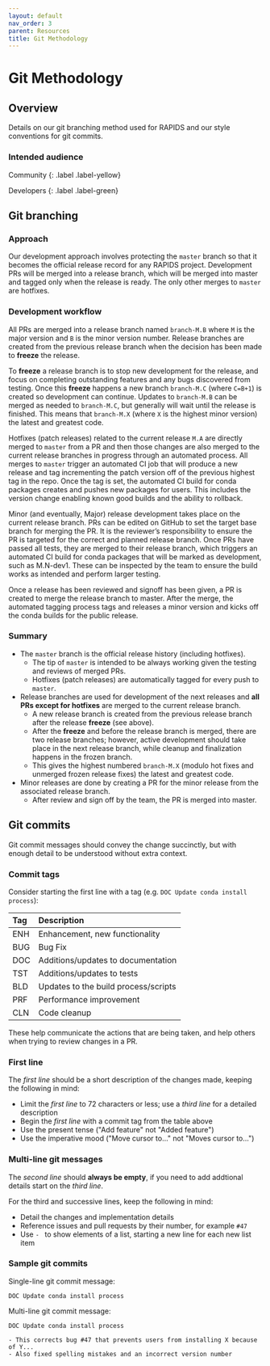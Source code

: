 ```yaml
---
layout: default
nav_order: 3
parent: Resources
title: Git Methodology 
---
```


# Git Methodology

## Overview

Details on our git branching method used for RAPIDS and our style conventions for git commits.

### Intended audience

Community
{: .label .label-yellow}

Developers
{: .label .label-green}

## Git branching

### Approach

Our development approach involves protecting the `master` branch so that it becomes the official release record for any RAPIDS project. Development PRs will be merged into a release branch, which will be merged into master and tagged only when the release is ready. The only other merges to `master` are hotfixes.

### Development workflow

All PRs are merged into a release branch named `branch-M.B` where `M` is the major version and `B` is the minor version number. Release branches are created from the previous release branch when the decision has been made to **freeze** the release. 

To **freeze** a release branch is to stop new development for the release, and focus on completing outstanding features and any bugs discovered from testing. Once this **freeze** happens a new branch `branch-M.C` (where `C=B+1`) is created so development can continue. Updates to `branch-M.B` can be merged as needed to `branch-M.C`, but generally will wait until the release is finished. This means that `branch-M.X` (where `X` is the highest minor version) the latest and greatest code.

Hotfixes (patch releases) related to the current release `M.A` are directly merged to `master` from a PR and then those changes are also merged to the current release branches in progress through an automated process. All merges to `master` trigger an automated CI job that will produce a new release and tag incrementing the patch version off of the previous highest tag in the repo. Once the tag is set, the automated CI build for conda packages creates and pushes new packages for users. This includes the version change enabling known good builds and the ability to rollback.

Minor (and eventually, Major) release development takes place on the current release branch. PRs can be edited on GitHub to set the target base branch for merging the PR. It is the reviewer’s responsibility to ensure the PR is targeted for the correct and planned release branch. Once PRs have passed all tests, they are merged to their release branch, which triggers an automated CI build for conda packages that will be marked as development, such as M.N-dev1. These can be inspected by the team to ensure the build works as intended and perform larger testing.

Once a release has been reviewed and signoff has been given, a PR is created to merge the release branch to master. After the merge, the automated tagging process tags and releases a minor version and kicks off the conda builds for the public release.

### Summary

- The `master` branch is the official release history (including hotfixes).
  - The tip of `master` is intended to be always working given the testing and reviews of merged PRs.
  - Hotfixes (patch releases) are automatically tagged for every push to `master`.
- Release branches are used for development of the next releases and **all PRs except for hotfixes** are merged to the current release branch.
  - A new release branch is created from the previous release branch after the release **freeze** (see above).
  - After the **freeze** and before the release branch is merged, there are two release branches; however, active development should take place in the next release branch, while cleanup and finalization happens in the frozen branch.
  - This gives the highest numbered `branch-M.X` (modulo hot fixes and unmerged frozen release fixes) the latest and greatest code.
- Minor releases are done by creating a PR for the minor release from the associated release branch.
  - After review and sign off by the team, the PR is merged into master.

## Git commits

Git commit messages should convey the change succinctly, but with enough detail to be understood without extra context.

### Commit tags

Consider starting the first line with a tag (e.g. `DOC Update conda install process`):

| Tag | Description                          |
|:----|:-------------------------------------|
| ENH | Enhancement, new functionality       |
| BUG | Bug Fix                              |
| DOC | Additions/updates to documentation   |
| TST | Additions/updates to tests           |
| BLD | Updates to the build process/scripts |
| PRF | Performance improvement              |
| CLN | Code cleanup                         |

These help communicate the actions that are being taken, and help others when trying to review changes in a PR.

### First line

The *first line* should be a short description of the changes made, keeping the following in mind:
- Limit the *first line* to 72 characters or less; use a *third line* for a detailed description
- Begin the *first line* with a commit tag from the table above
- Use the present tense ("Add feature" not "Added feature")
- Use the imperative mood ("Move cursor to..." not "Moves cursor to...")

### Multi-line git messages

The *second line* should **always be empty**, if you need to add addtional details start on the *third line*.

For the third and successive lines, keep the following in mind:
- Detail the changes and implementation details
- Reference issues and pull requests by their number, for example `#47`
- Use `- ` to show elements of a list, starting a new line for each new list item

### Sample git commits

Single-line git commit message:
```
DOC Update conda install process
```

Multi-line git commit message:
```
DOC Update conda install process

- This corrects bug #47 that prevents users from installing X because of Y...
- Also fixed spelling mistakes and an incorrect version number
```
